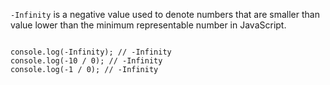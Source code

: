 `-Infinity` is a negative value
used to denote numbers that
are smaller than value lower
than the minimum representable
number in JavaScript.

<codeblock language="javascript" type="lesson">
<code>
console.log(-Infinity); // -Infinity
console.log(-10 / 0); // -Infinity
console.log(-1 / 0); // -Infinity
</code>
</codeblock>
